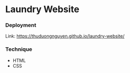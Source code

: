 # Laundry Website

### Deployment
Link: https://thuduongnguyen.github.io/laundry-website/

### Technique
- HTML
- CSS
